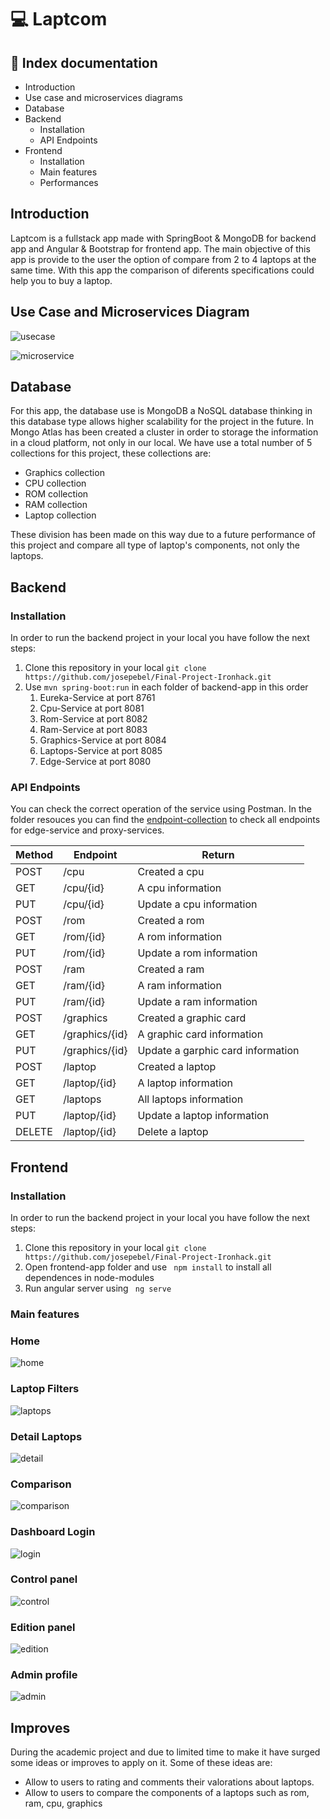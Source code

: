 # 💻 Laptcom

## 🧾 Index documentation

- Introduction
- Use case and microservices diagrams
- Database
- Backend
  - Installation
  - API Endpoints
- Frontend
  - Installation
  - Main features
  - Performances


## Introduction

Laptcom is a fullstack app made with SpringBoot & MongoDB for backend app and Angular & Bootstrap for frontend app. The main objective of this app is provide to the user the option of compare from 2 to 4 laptops at the same time. With this app the comparison of diferents specifications could help you to buy a laptop.

## Use Case and Microservices Diagram

![usecase](https://github.com/josepebel/Final-Project-Ironhack/blob/master/Resources/UseCaseDiagram.drawio.png?raw=true)

![microservice](https://github.com/josepebel/Final-Project-Ironhack/blob/master/Resources/MicroservicesDiagram.drawio.png?raw=true)

## Database

For this app, the database use is MongoDB a NoSQL database thinking in this database type allows higher scalability for the project in the future. 
In Mongo Atlas has been created a cluster in order to storage the information in a cloud platform, not only in our local. We have use a total number of 5 collections for this project, these collections are:
 - Graphics collection
 - CPU collection
 - ROM collection
 - RAM collection
 - Laptop collection

These division has been made on this way due to a future performance of this project and compare all type of laptop's components, not only the laptops.

## Backend

### Installation

In order to run the backend project in your local you have follow the next steps:

1. Clone this repository in your local ``` git clone https://github.com/josepebel/Final-Project-Ironhack.git ```
2. Use ``` mvn spring-boot:run ``` in each folder of backend-app in this order
    1. Eureka-Service at port 8761
    2. Cpu-Service at port 8081
    3. Rom-Service at port 8082
    4. Ram-Service at port 8083
    5. Graphics-Service at port 8084
    6. Laptops-Service at port 8085
    7. Edge-Service at port 8080

### API Endpoints

You can check the correct operation of the service using Postman. In the folder resouces you can find the [endpoint-collection](https://github.com/josepebel/Final-Project-Ironhack/blob/master/Resources/Laptop-Collection.postman_collection.json) to check all endpoints for edge-service and proxy-services.

|     Method        |             Endpoint               |                          Return                        |
|-------------------|------------------------------------|--------------------------------------------------------|
|        POST         |             /cpu                 |      Created a cpu         |
|        GET         |            /cpu/{id}         |      A cpu information                              |
|         PUT         |       /cpu/{id}       |      Update a cpu information                    |
|        POST         |             /rom                 |      Created a rom         |
|        GET         |            /rom/{id}          |      A rom information                              |
|         PUT         |       /rom/{id}       |      Update a rom information                    |
|        POST         |             /ram                 |      Created a ram         |
|        GET         |            /ram/{id}         |      A ram information                              |
|         PUT         |       /ram/{id}       |      Update a ram information                    |
|        POST         |             /graphics                 |      Created a graphic card         |
|        GET         |            /graphics/{id}          |      A graphic card information                              |
|         PUT         |       /graphics/{id}       |      Update a garphic card information                    |
|        POST         |             /laptop                 |      Created a laptop         |
|        GET         |            /laptop/{id}          |      A laptop information                              |
|        GET         |            /laptops          |      All laptops information                            |
|         PUT         |       /laptop/{id}       |      Update a laptop information                    |
|         DELETE         |       /laptop/{id}       |     Delete a laptop                  |

## Frontend

### Installation
In order to run the backend project in your local you have follow the next steps:
1. Clone this repository in your local ``` git clone https://github.com/josepebel/Final-Project-Ironhack.git ```
2. Open frontend-app folder and use ``` npm install``` to install all dependences in node-modules
3. Run angular server using ``` ng serve```

### Main features
### Home
![home](https://github.com/josepebel/Final-Project-Ironhack/blob/master/Resources/Home.png?raw=true)

### Laptop Filters
![laptops](https://github.com/josepebel/Final-Project-Ironhack/blob/master/Resources/laptops.png?raw=true)

### Detail Laptops
![detail](https://github.com/josepebel/Final-Project-Ironhack/blob/master/Resources/laptop-detail.png?raw=true)

### Comparison
![comparison](https://github.com/josepebel/Final-Project-Ironhack/blob/master/Resources/comparison.png?raw=true)

### Dashboard Login
![login](https://github.com/josepebel/Final-Project-Ironhack/blob/master/Resources/login.png?raw=true)

### Control panel
![control](https://github.com/josepebel/Final-Project-Ironhack/blob/master/Resources/control-panel.png?raw=true)

### Edition panel
![edition](https://github.com/josepebel/Final-Project-Ironhack/blob/master/Resources/edition-panel.png?raw=true)

### Admin profile
![admin](https://github.com/josepebel/Final-Project-Ironhack/blob/master/Resources/admin-profile.png?raw=true)

## Improves

During the academic project and due to limited time to make it have surged some ideas or improves to apply on it. Some of these ideas are:
- Allow to users to rating and comments their valorations about laptops.
- Allow to users to compare the components of a laptops such as rom, ram, cpu, graphics
